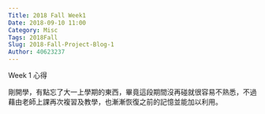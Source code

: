```yaml
---
Title: 2018 Fall Week1
Date: 2018-09-10 11:00
Category: Misc
Tags: 2018Fall
Slug: 2018-Fall-Project-Blog-1
Author: 40623237
---
```


Week 1 心得

<!-- PELICAN_END_SUMMARY -->

  剛開學，有點忘了大一上學期的東西，畢竟這段期間沒再碰就很容易不熟悉，不過藉由老師上課再次複習及教學，也漸漸恢復之前的記憶並能加以利用。

